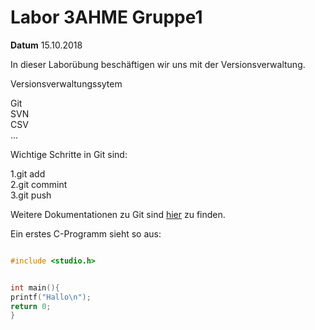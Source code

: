 # Labor 3AHME Gruppe1

**Datum** 15.10.2018

In dieser Laborübung
beschäftigen wir uns mit der Versionsverwaltung.


Versionsverwaltungssytem

 Git       
 SVN    
 CSV    
 ...    


Wichtige Schritte in Git sind:

1.git add     
2.git commint    
3.git push     


Weitere Dokumentationen zu Git sind [hier](https://guides.github.com/features/mastering-markdown/) zu finden.


Ein erstes C-Programm sieht so aus:

```C

#include <studio.h>


int main(){
printf("Hallo\n");
return 0;
}
